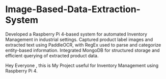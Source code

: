 # Image-Based-Data-Extraction-System
Developed a Raspberry Pi 4-based system for automated Inventory Management in industrial settings. Captured product label images and extracted text using PaddleOCR, with RegEx used to parse and categorize entity-based information. Integrated MongoDB for structured storage and efficient querying of extracted product data.

Hey Everyone , this is My Project useful for Inventory Management using Raspberry Pi 4.
